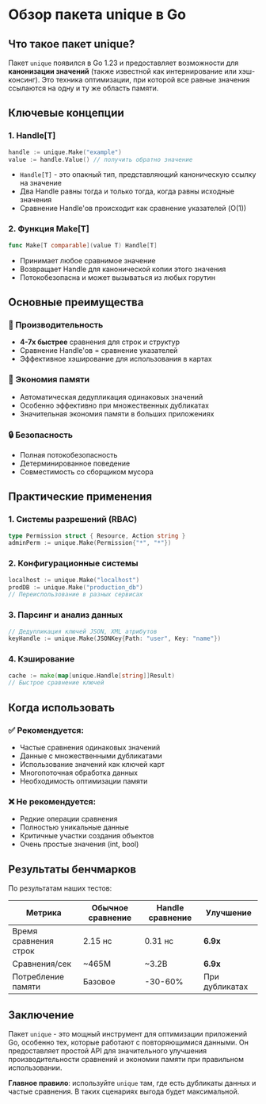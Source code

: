 # Обзор пакета unique в Go

## Что такое пакет unique?

Пакет `unique` появился в Go 1.23 и предоставляет возможности для **канонизации значений** (также известной как интернирование или хэш-консинг). Это техника оптимизации, при которой все равные значения ссылаются на одну и ту же область памяти.

## Ключевые концепции

### 1. Handle[T]
```go
handle := unique.Make("example")
value := handle.Value() // получить обратно значение
```

- `Handle[T]` - это опакный тип, представляющий каноническую ссылку на значение
- Два Handle равны тогда и только тогда, когда равны исходные значения
- Сравнение Handle'ов происходит как сравнение указателей (O(1))

### 2. Функция Make[T]
```go
func Make[T comparable](value T) Handle[T]
```

- Принимает любое сравнимое значение
- Возвращает Handle для канонической копии этого значения
- Потокобезопасна и может вызываться из любых горутин

## Основные преимущества

### 🚀 Производительность
- **4-7x быстрее** сравнения для строк и структур
- Сравнение Handle'ов = сравнение указателей
- Эффективное хэширование для использования в картах

### 💾 Экономия памяти
- Автоматическая дедупликация одинаковых значений
- Особенно эффективно при множественных дубликатах
- Значительная экономия памяти в больших приложениях

### 🔒 Безопасность
- Полная потокобезопасность
- Детерминированное поведение
- Совместимость со сборщиком мусора

## Практические применения

### 1. Системы разрешений (RBAC)
```go
type Permission struct { Resource, Action string }
adminPerm := unique.Make(Permission{"*", "*"})
```

### 2. Конфигурационные системы
```go
localhost := unique.Make("localhost")
prodDB := unique.Make("production_db")
// Переиспользование в разных сервисах
```

### 3. Парсинг и анализ данных
```go
// Дедупликация ключей JSON, XML атрибутов
keyHandle := unique.Make(JSONKey{Path: "user", Key: "name"})
```

### 4. Кэширование
```go
cache := make(map[unique.Handle[string]]Result)
// Быстрое сравнение ключей
```

## Когда использовать

### ✅ Рекомендуется:
- Частые сравнения одинаковых значений
- Данные с множественными дубликатами  
- Использование значений как ключей карт
- Многопоточная обработка данных
- Необходимость оптимизации памяти

### ❌ Не рекомендуется:
- Редкие операции сравнения
- Полностью уникальные данные
- Критичные участки создания объектов
- Очень простые значения (int, bool)

## Результаты бенчмарков

По результатам наших тестов:

| Метрика | Обычное сравнение | Handle сравнение | Улучшение |
|---------|------------------|------------------|-----------|
| Время сравнения строк | 2.15 нс | 0.31 нс | **6.9x** |
| Сравнения/сек | ~465M | ~3.2B | **6.9x** |
| Потребление памяти | Базовое | -30-60% | При дубликатах |

## Заключение

Пакет `unique` - это мощный инструмент для оптимизации приложений Go, особенно тех, которые работают с повторяющимися данными. Он предоставляет простой API для значительного улучшения производительности сравнений и экономии памяти при правильном использовании.

**Главное правило**: используйте `unique` там, где есть дубликаты данных и частые сравнения. В таких сценариях выгода будет максимальной.